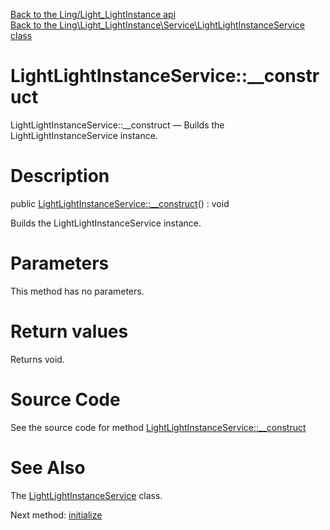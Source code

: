 [Back to the Ling/Light_LightInstance api](https://github.com/lingtalfi/Light_LightInstance/blob/master/doc/api/Ling/Light_LightInstance.md)<br>
[Back to the Ling\Light_LightInstance\Service\LightLightInstanceService class](https://github.com/lingtalfi/Light_LightInstance/blob/master/doc/api/Ling/Light_LightInstance/Service/LightLightInstanceService.md)


LightLightInstanceService::__construct
================



LightLightInstanceService::__construct — Builds the LightLightInstanceService instance.




Description
================


public [LightLightInstanceService::__construct](https://github.com/lingtalfi/Light_LightInstance/blob/master/doc/api/Ling/Light_LightInstance/Service/LightLightInstanceService/__construct.md)() : void




Builds the LightLightInstanceService instance.




Parameters
================

This method has no parameters.


Return values
================

Returns void.








Source Code
===========
See the source code for method [LightLightInstanceService::__construct](https://github.com/lingtalfi/Light_LightInstance/blob/master/Service/LightLightInstanceService.php#L39-L44)


See Also
================

The [LightLightInstanceService](https://github.com/lingtalfi/Light_LightInstance/blob/master/doc/api/Ling/Light_LightInstance/Service/LightLightInstanceService.md) class.

Next method: [initialize](https://github.com/lingtalfi/Light_LightInstance/blob/master/doc/api/Ling/Light_LightInstance/Service/LightLightInstanceService/initialize.md)<br>

